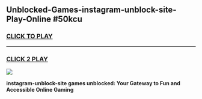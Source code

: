 
## Unblocked-Games-instagram-unblock-site-Play-Online #50kcu
<h3>
<a href="https://news.freeplayer.one?title=instagram-unblock-site&ref=3">CLICK TO PLAY</a></h3>
<hr>

<h3>
<a href="https://news.freeplayer.one?title=instagram-unblock-site&ref=3">CLICK 2 PLAY</a>
  
</h3>

<a href="https://news.freeplayer.one?title=instagram-unblock-site&ref=3"><img src="https://clearcache.store/games.png"></a>


**instagram-unblock-site games unblocked: Your Gateway to Fun and Accessible Online Gaming**
